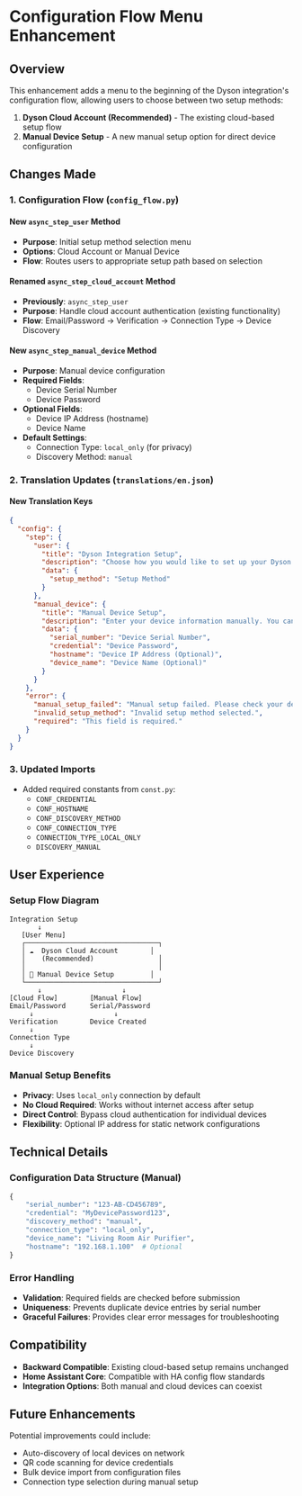 # Configuration Flow Menu Enhancement

## Overview

This enhancement adds a menu to the beginning of the Dyson integration's configuration flow, allowing users to choose between two setup methods:

1. **Dyson Cloud Account (Recommended)** - The existing cloud-based setup flow
2. **Manual Device Setup** - A new manual setup option for direct device configuration

## Changes Made

### 1. Configuration Flow (`config_flow.py`)

#### New `async_step_user` Method
- **Purpose**: Initial setup method selection menu
- **Options**: Cloud Account or Manual Device
- **Flow**: Routes users to appropriate setup path based on selection

#### Renamed `async_step_cloud_account` Method  
- **Previously**: `async_step_user`
- **Purpose**: Handle cloud account authentication (existing functionality)
- **Flow**: Email/Password → Verification → Connection Type → Device Discovery

#### New `async_step_manual_device` Method
- **Purpose**: Manual device configuration
- **Required Fields**:
  - Device Serial Number
  - Device Password
- **Optional Fields**:
  - Device IP Address (hostname)
  - Device Name
- **Default Settings**:
  - Connection Type: `local_only` (for privacy)
  - Discovery Method: `manual`

### 2. Translation Updates (`translations/en.json`)

#### New Translation Keys
```json
{
  "config": {
    "step": {
      "user": {
        "title": "Dyson Integration Setup",
        "description": "Choose how you would like to set up your Dyson devices.",
        "data": {
          "setup_method": "Setup Method"
        }
      },
      "manual_device": {
        "title": "Manual Device Setup",
        "description": "Enter your device information manually. You can find the serial number and device password on a sticker on your device.",
        "data": {
          "serial_number": "Device Serial Number",
          "credential": "Device Password",
          "hostname": "Device IP Address (Optional)",
          "device_name": "Device Name (Optional)"
        }
      }
    },
    "error": {
      "manual_setup_failed": "Manual setup failed. Please check your device information.",
      "invalid_setup_method": "Invalid setup method selected.",
      "required": "This field is required."
    }
  }
}
```

### 3. Updated Imports
- Added required constants from `const.py`:
  - `CONF_CREDENTIAL`
  - `CONF_HOSTNAME` 
  - `CONF_DISCOVERY_METHOD`
  - `CONF_CONNECTION_TYPE`
  - `CONNECTION_TYPE_LOCAL_ONLY`
  - `DISCOVERY_MANUAL`

## User Experience

### Setup Flow Diagram
```
Integration Setup
       ↓
   [User Menu]
   ┌─────────────────────────────────┐
   │ ☁️  Dyson Cloud Account        │
   │    (Recommended)                │
   │                                 │
   │ 🔧 Manual Device Setup         │
   └─────────────────────────────────┘
       ↓                    ↓
[Cloud Flow]        [Manual Flow]
Email/Password      Serial/Password
     ↓                    ↓
Verification        Device Created
     ↓
Connection Type
     ↓
Device Discovery

```

### Manual Setup Benefits
- **Privacy**: Uses `local_only` connection by default
- **No Cloud Required**: Works without internet access after setup
- **Direct Control**: Bypass cloud authentication for individual devices
- **Flexibility**: Optional IP address for static network configurations

## Technical Details

### Configuration Data Structure (Manual)
```python
{
    "serial_number": "123-AB-CD456789",
    "credential": "MyDevicePassword123",
    "discovery_method": "manual",
    "connection_type": "local_only",
    "device_name": "Living Room Air Purifier",
    "hostname": "192.168.1.100"  # Optional
}
```

### Error Handling
- **Validation**: Required fields are checked before submission
- **Uniqueness**: Prevents duplicate device entries by serial number
- **Graceful Failures**: Provides clear error messages for troubleshooting

## Compatibility

- **Backward Compatible**: Existing cloud-based setup remains unchanged
- **Home Assistant Core**: Compatible with HA config flow standards
- **Integration Options**: Both manual and cloud devices can coexist

## Future Enhancements

Potential improvements could include:
- Auto-discovery of local devices on network
- QR code scanning for device credentials
- Bulk device import from configuration files
- Connection type selection during manual setup
